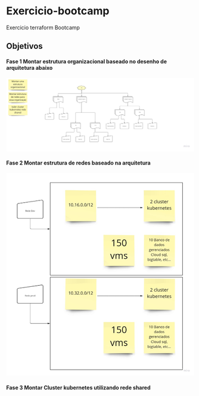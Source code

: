 # Exercicio-bootcamp
Exercicio terraform Bootcamp


## Objetivos

#### Fase 1 Montar estrutura organizacional baseado no desenho de arquitetura abaixo

![Desenho de Arquitetura](https://github.com/LCasN/Exercicio-bootcamp/blob/main/assets/Bootcamp%20ethos.jpg)

#### Fase 2 Montar estrutura de redes baseado na arquitetura

![Desenho de Arquitetura](https://github.com/LCasN/Exercicio-bootcamp/blob/main/assets/Bootcamp%20ethos%20redes.jpg)

#### Fase 3 Montar Cluster kubernetes utilizando rede shared
